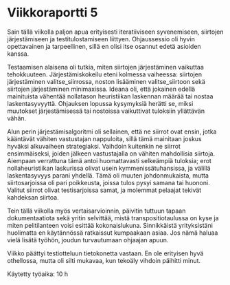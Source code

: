 # Viikkoraportti 5

Sain tällä viikolla paljon apua erityisesti iteratiiviseen syvenemiseen, siirtojen järjestämiseen ja testitulostamiseen liittyen.
Ohjaussessio oli hyvin opettavainen ja tarpeellinen, sillä en olisi itse osannut edetä asioiden kanssa.

Testaamisen alaisena oli tutkia, miten siirtojen järjestäminen vaikuttaa tehokkuuteen.
Järjestämiskokeilu eteni kolmessa vaiheessa: siirtojen järjestäminen valitse_siirrossa, noston lisääminen valitse_siirtoon
sekä siirtojen järjestäminen minimaxissa.
Ideana oli, että jokainen edellä mainituista vähentää nollatason heuristiikan laskennan määrää tai nostaa laskentasyvyyttä. 
Ohjauksen lopussa kysymyksiä herätti se, miksi muutokset järjestämisessä tai nostoissa vaikuttivat tuloksiin yllättävän vähän.

Alun perin järjestämisalgoritmi oli sellainen, että ne siirrot ovat ensin, jotka kääntävät vähiten vastustajan nappuloita,
sillä tämä mainitaan joskus hyväksi alkuvaiheen strategiaksi.
Vaihdoin kuitenkin ne siirrot ensimmäiseksi, 
joiden jälkeen vastustajalla on vähiten mahdollisia siirtoja. 
Aiempaan verrattuna tämä antoi huomattavasti selkeämpiä tuloksia; 
erot nollaheuristiikan laskurissa olivat usein kymmenissätuhansissa, ja välillä laskentasyvyys parani yhdellä. 
Tämä oli muuten johdonmukaista, mutta siirtosarjoissa oli pari poikkeusta, joissa tulos pysyi samana tai huononi. 
Valitut siirrot olivat testisarjoissa samat, ja molemmat pelaajat tekivät kahdeksan siirtoa.

Tein tällä viikolla myös vertaisarvioinnin, päivitin tuttuun tapaan dokumentaatiota sekä yritin selvittää,
mistä transpositiotaulussa on kyse ja miten pelitilanteen voisi esittää kokonaislukuna.
Sinnikkäistä yrityksistäni huolimatta en käytännössä ratkaissut kumpaakaan asiaa.
Jos nämä haluaa vielä lisätä työhön, joudun turvautumaan ohjaajan apuun.

Viikko päättyi testiotteluun tietokonetta vastaan.
En ole erityisen hyvä othellossa, mutta oli silti mukavaa, kun tekoäly vihdoin päihitti minut.

Käytetty työaika: 10 h
